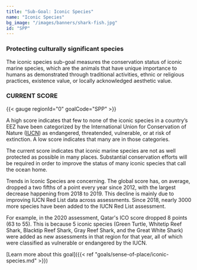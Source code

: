 ```yaml
---
title: "Sub-Goal: Iconic Species"
name: "Iconic Species"
bg_image: "/images/banners/shark-fish.jpg"
id: "SPP"
---
```


### Protecting culturally significant species

The iconic species sub-goal measures the conservation status of iconic marine species, which are the animals that have unique importance to humans as demonstrated through traditional activities, ethnic or religious practices, existence value, or locally acknowledged aesthetic value.

### CURRENT SCORE

{{< gauge regionId="0" goalCode="SPP" >}}

A high score indicates that few to none of the iconic species in a country’s EEZ have been categorized by the International Union for Conservation of Nature ([IUCN](https://www.iucnredlist.org/)) as endangered, threatended, vulnerable, or at risk of extinction. A low score indicates that many are in those categories.

The current score indicates that iconic marine species are not as well protected as possible in many places. Substantial conservation efforts will be required in order to improve the status of many iconic species that call the ocean home.

Trends in Iconic Species are concerning. The global score has, on average, dropped a two fifths of a point every year since 2012, with the largest decrease happening from 2018 to 2019. This decline is mainly due to improving IUCN Red List data across assessments. Since 2018, nearly 3000 more species have been added to the IUCN Red List assessment. 

For example, in the 2020 assessment, Qatar's ICO score dropped 8 points (63 to 55). This is because 5 iconic species (Green Turtle, Whitetip Reef Shark, Blacktip Reef Shark, Gray Reef Shark, and the Great White Shark) were added as new assessments in that region for that year, all of which were classified as vulnerable or endangered by the IUCN. 


[Learn more about this goal]({{< ref "goals/sense-of-place/iconic-species.md" >}})